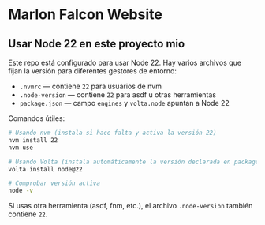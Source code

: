 # Marlon Falcon Website

## Usar Node 22 en este proyecto mio

Este repo está configurado para usar Node 22. Hay varios archivos que fijan la versión para diferentes gestores de entorno:

- `.nvmrc` — contiene `22` para usuarios de nvm
- `.node-version` — contiene `22` para asdf u otras herramientas
- `package.json` — campo `engines` y `volta.node` apuntan a Node 22

Comandos útiles:

```bash
# Usando nvm (instala si hace falta y activa la versión 22)
nvm install 22
nvm use

# Usando Volta (instala automáticamente la versión declarada en package.json)
volta install node@22

# Comprobar versión activa
node -v
```

Si usas otra herramienta (asdf, fnm, etc.), el archivo `.node-version` también contiene `22`.


